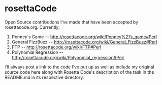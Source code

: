 # rosettaCode
Open Source contributions I've made that have been accepted by rosettacode.org. Currently:

1. Penney's Game         -- http://rosettacode.org/wiki/Penney%27s_game#Perl
2. General FizzBuzz      -- http://rosettacode.org/wiki/General_FizzBuzz#Perl
3. FTP	  	         -- http://rosettacode.org/wiki/FTP#Perl
4. Polynomial Regression -- http://rosettacode.org/wiki/Polynomial_regression#Perl

I'll always post a link to the code I've put up as well as include my original source code here along with Rosetta Code's description of the task in the README.md in its respective directory.
